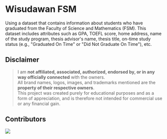<div align="left">
  <h1>Wisudawan FSM</h1>
</div>

<p>Using a dataset that contains information about students who have graduated from the Faculty of Science and Mathematics (FSM). This dataset includes attributes such as GPA, TOEFL score, home address, name of the study program, thesis advisor's name, thesis title, on-time study status (e.g., "Graduated On Time" or "Did Not Graduate On Time"), etc.</p>

## Disclaimer

> I am **not affiliated, associated, authorized, endorsed by, or in any way officially connected** with the owners. </br>
> All brand names, logos, images, and trademarks mentioned are the **property of their respective owners**. </br>
> This project was created purely for educational purposes and as a form of appreciation, and is therefore not intended for commercial use or any financial gain.

## Contributors

<div align="left">
<a href="https://github.com/hanyaseorangpelajar/miscmisc/graphs/contributors">
  <img src="https://contrib.rocks/image?repo=hanyaseorangpelajar/miscmisc" />
</a>
</div>

